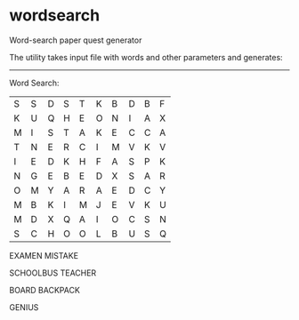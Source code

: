 # wordsearch
Word-search paper quest generator

The utility takes input file with words and other parameters and generates:

----------------------------------

Word Search:

| | | | | | | | | | |
| --- | --- | --- | --- | --- | --- | --- | --- | --- | --- |
| S | S | D | S | T | K | B | D | B | F |
| K | U | Q | H | E | O | N | I | A | X |
| M | I | S | T | A | K | E | C | C | A |
| T | N | E | R | C | I | M | V | K | V |
| I | E | D | K | H | F | A | S | P | K |
| N | G | E | B | E | D | X | S | A | R |
| O | M | Y | A | R | A | E | D | C | Y |
| M | B | K | I | M | J | E | V | K | U |
| M | D | X | Q | A | I | O | C | S | N |
| S | C | H | O | O | L | B | U | S | Q |

EXAMEN MISTAKE

SCHOOLBUS TEACHER

BOARD BACKPACK

GENIUS

